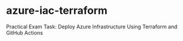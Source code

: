 # azure-iac-terraform
Practical Exam Task: Deploy Azure Infrastructure Using Terraform and GitHub Actions
